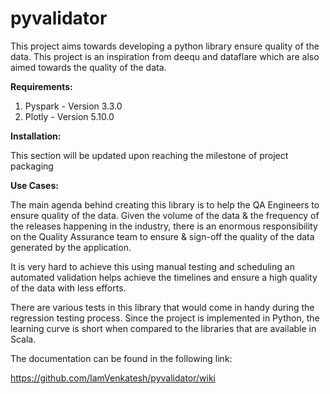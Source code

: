 # pyvalidator

This project aims towards developing a python library ensure quality of the data. This project is an inspiration from deequ and 
dataflare which are also aimed towards the quality of the data.

**Requirements:**

1. Pyspark - Version 3.3.0
2. Plotly - Version 5.10.0

**Installation:**

This section will be updated upon reaching the milestone of project packaging

**Use Cases:**

The main agenda behind creating this library is to help the QA Engineers to ensure quality of the data. Given the volume of the data & the frequency of the releases happening in the industry, there is an enormous responsibility on the Quality Assurance team to ensure & sign-off the quality of the data generated by the application. 

It is very hard to achieve this using manual testing and scheduling an automated validation helps achieve the timelines and ensure a high quality of the data with less efforts.

There are various tests in this library that would come in handy during the regression testing process. Since the project is implemented in Python, the learning curve is short when compared to the libraries that are available in Scala.

The documentation can be found in the following link:

https://github.com/IamVenkatesh/pyvalidator/wiki
